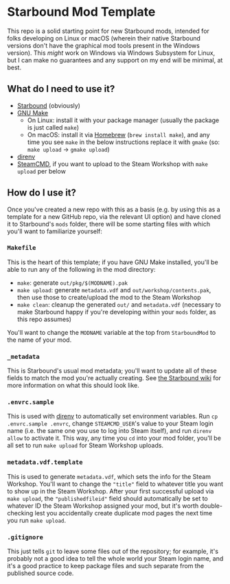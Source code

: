 # Starbound Mod Template

This repo is a solid starting point for new Starbound mods, intended
for folks developing on Linux or macOS (wherein their native Starbound
versions don't have the graphical mod tools present in the Windows
version).  This *might* work on Windows via Windows Subsystem for
Linux, but I can make no guarantees and any support on my end will be
minimal, at best.

## What do I need to use it?

- [Starbound](https://playstarbound.com/) (obviously)
- [GNU Make](https://www.gnu.org/software/make/)
  - On Linux: install it with your package manager (usually the
    package is just called `make`)
  - On macOS: install it via [Homebrew](https://brew.sh/) (`brew
    install make`), and any time you see `make` in the below
    instructions replace it with `gmake` (so: `make upload` → `gmake
    upload`)
- [direnv](https://direnv.net/)
- [SteamCMD](https://developer.valvesoftware.com/wiki/SteamCMD), if
  you want to upload to the Steam Workshop with `make upload` per
  below

## How do I use it?

Once you've created a new repo with this as a basis (e.g. by using
this as a template for a new GitHub repo, via the relevant UI option)
and have cloned it to Starbound's `mods` folder, there will be some
starting files with which you'll want to familiarize yourself:

### `Makefile`

This is the heart of this template; if you have GNU Make installed,
you'll be able to run any of the following in the mod directory:

- `make`: generate `out/pkg/$(MODNAME).pak`
- `make upload`: generate `metadata.vdf` and
  `out/workshop/contents.pak`, then use those to create/upload the mod
  to the Steam Workshop
- `make clean`: cleanup the generated `out/` and `metadata.vdf`
  (necessary to make Starbound happy if you're developing within your
  `mods` folder, as this repo assumes)
  
You'll want to change the `MODNAME` variable at the top from
`StarboundMod` to the name of your mod.

### `_metadata`

This is Starbound's usual mod metadata; you'll want to update all of
these fields to match the mod you're actually creating.  See [the
Starbound wiki](https://starbounder.org/Modding:Basics#Metadata_File)
for more information on what this should look like.

### `.envrc.sample`

This is used with [direnv](https://direnv.net/) to automatically set
environment variables.  Run `cp .envrc.sample .envrc`, change
`STEAMCMD_USER`'s value to your Steam login name (i.e. the same one
you use to log into Steam itself), and run `direnv allow` to activate
it.  This way, any time you `cd` into your mod folder, you'll be all
set to run `make upload` for Steam Workshop uploads.

### `metadata.vdf.template`

This is used to generate `metadata.vdf`, which sets the info for the
Steam Workshop.  You'll want to change the `"title"` field to whatever
title you want to show up in the Steam Workshop.  After your first
successful upload via `make upload`, the `"publishedfileid"` field
should automatically be set to whatever ID the Steam Workshop assigned
your mod, but it's worth double-checking lest you accidentally create
duplicate mod pages the next time you run `make upload`.

### `.gitignore`

This just tells `git` to leave some files out of the repository; for
example, it's probably not a good idea to tell the whole world your
Steam login name, and it's a good practice to keep package files and
such separate from the published source code.
